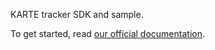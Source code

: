 KARTE tracker SDK and sample.

To get started, read [our official documentation](https://karteio.readme.io/docs/android).